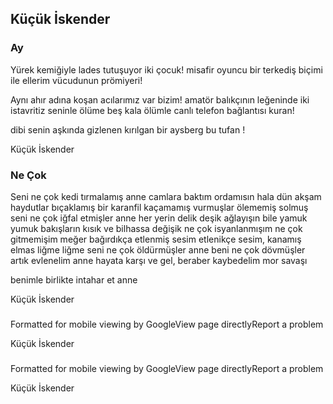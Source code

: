 ## Küçük İskender

### Ay

Yürek kemiğiyle lades tutuşuyor iki çocuk!
misafir oyuncu bir terkediş biçimi
ile ellerim vücudunun prömiyeri!

Aynı ahır adına koşan acılarımız var bizim!
amatör balıkçının leğeninde iki istavritiz seninle
ölüme beş kala ölümle canlı telefon bağlantısı kuran!

dibi senin aşkında gizlenen kırılgan bir aysberg bu tufan !

Küçük İskender

### Ne Çok

Seni ne çok kedi tırmalamış anne
camlara baktım ordamısın hala
dün akşam haydutlar bıçaklamış bir karanfil
kaçamamış vurmuşlar ölememiş solmuş
seni ne çok iğfal etmişler anne
her yerin delik deşik
ağlayışın bile yamuk yumuk
bakışların kısık
ve bilhassa değişik
ne çok isyanlanmışım ne çok gitmemişim meğer
bağırdıkça etlenmiş sesim
etlenikçe sesim, kanamış elmas liğme liğme
seni ne çok öldürmüşler anne
beni ne çok dövmüşler
artık evlenelim anne hayata karşı
ve gel, beraber kaybedelim mor savaşı

benimle birlikte intahar et anne

Küçük İskender

### 

Formatted for mobile viewing by GoogleView page directlyReport a problem

Küçük İskender

### 

Formatted for mobile viewing by GoogleView page directlyReport a problem

Küçük İskender